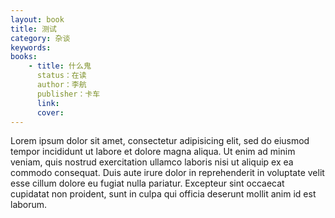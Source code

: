 ```yaml
---
layout: book
title: 测试
category: 杂谈
keywords: 
books:
    - title: 什么鬼
      status：在读
      author：李航
      publisher：卡车
      link: 
      cover: 
---
```


Lorem ipsum dolor sit amet, consectetur adipisicing elit, sed do eiusmod
tempor incididunt ut labore et dolore magna aliqua. Ut enim ad minim veniam,
quis nostrud exercitation ullamco laboris nisi ut aliquip ex ea commodo
consequat. Duis aute irure dolor in reprehenderit in voluptate velit esse
cillum dolore eu fugiat nulla pariatur. Excepteur sint occaecat cupidatat non
proident, sunt in culpa qui officia deserunt mollit anim id est laborum.